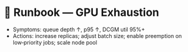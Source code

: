 # 🧠 Runbook — GPU Exhaustion

- Symptoms: queue depth ↑, p95 ↑, DCGM util 95%+
- Actions: increase replicas; adjust batch size; enable preemption on low‑priority jobs; scale node pool
